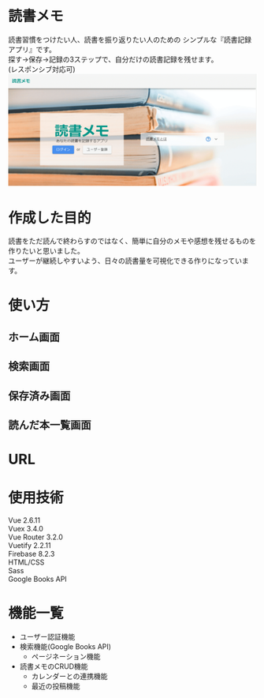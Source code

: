 # 読書メモ
読書習慣をつけたい人、読書を振り返りたい人のための  シンプルな『読書記録アプリ』です。<br>
探す→保存→記録の3ステップで、自分だけの読書記録を残せます。<br>
(レスポンシブ対応可)<br>
![トップ](src/assets/img/reading-memo.png)

# 作成した目的
読書をただ読んで終わらすのではなく、簡単に自分のメモや感想を残せるものを作りたいと思いました。<br>
ユーザーが継続しやすいよう、日々の読書量を可視化できる作りになっています。

# 使い方
## ホーム画面
## 検索画面
## 保存済み画面
## 読んだ本一覧画面

# URL

# 使用技術
Vue 2.6.11  
Vuex 3.4.0  
Vue Router 3.2.0  
Vuetify 2.2.11  
Firebase 8.2.3  
HTML/CSS  
Sass  
Google Books API  

# 機能一覧
- ユーザー認証機能
- 検索機能(Google Books API)
  - ページネーション機能
- 読書メモのCRUD機能
  - カレンダーとの連携機能
  - 最近の投稿機能
